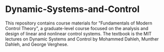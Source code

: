 # Dynamic-Systems-and-Control
This repository contains course materials for "Fundamentals of Modern Control Theory", a graduate-level course focused on the analysis and design of linear and nonlinear control systems. 
The textbook is the MIT lectures on Dynamic Systems and Control by Mohammed Dahleh, Munther Dahleh, and George Verghese.
